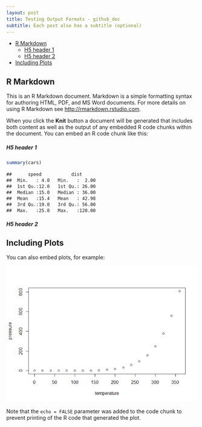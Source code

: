 ```yaml
---
layout: post
title: Testing Output Formats - github_doc
subtitle: Each post also has a subtitle (optional)
---
```



-   [R Markdown](#r-markdown)
    -   [H5 header 1](#h5-header-1)
    -   [H5 header 2](#h5-header-2)
-   [Including Plots](#including-plots)

R Markdown
----------

This is an R Markdown document. Markdown is a simple formatting syntax for authoring HTML, PDF, and MS Word documents. For more details on using R Markdown see <http://rmarkdown.rstudio.com>.

When you click the **Knit** button a document will be generated that includes both content as well as the output of any embedded R code chunks within the document. You can embed an R code chunk like this:

##### H5 header 1

``` r
summary(cars)
```

    ##      speed           dist       
    ##  Min.   : 4.0   Min.   :  2.00  
    ##  1st Qu.:12.0   1st Qu.: 26.00  
    ##  Median :15.0   Median : 36.00  
    ##  Mean   :15.4   Mean   : 42.98  
    ##  3rd Qu.:19.0   3rd Qu.: 56.00  
    ##  Max.   :25.0   Max.   :120.00

##### H5 header 2

Including Plots
---------------

You can also embed plots, for example:

![](/img/20180312/pressure-1.png)

Note that the `echo = FALSE` parameter was added to the code chunk to prevent printing of the R code that generated the plot.
